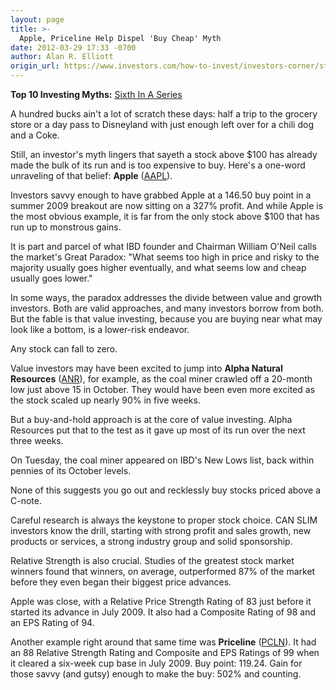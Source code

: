 ```yaml
---
layout: page
title: >-
  Apple, Priceline Help Dispel 'Buy Cheap' Myth
date: 2012-03-29 17:33 -0700
author: Alan R. Elliott
origin_url: https://www.investors.com/how-to-invest/investors-corner/stock-market-winners-often-start-above-100-aapl-pcln-anr
---
```





**Top 10 Investing Myths:** [Sixth In A Series](http://news.investors.com/specialreport/604007/201203141812/top-10-investing-myths.aspx )


A hundred bucks ain't a lot of scratch these days: half a trip to the grocery store or a day pass to Disneyland with just enough left over for a chili dog and a Coke.


Still, an investor's myth lingers that sayeth a stock above \$100 has already made the bulk of its run and is too expensive to buy. Here's a one-word unraveling of that belief: **Apple** ([AAPL](https://research.investors.com/quote.aspx?symbol=AAPL)).


Investors savvy enough to have grabbed Apple at a 146.50 buy point in a summer 2009 breakout are now sitting on a 327% profit. And while Apple is the most obvious example, it is far from the only stock above \$100 that has run up to monstrous gains.


It is part and parcel of what IBD founder and Chairman William O'Neil calls the market's Great Paradox: "What seems too high in price and risky to the majority usually goes higher eventually, and what seems low and cheap usually goes lower."


In some ways, the paradox addresses the divide between value and growth investors. Both are valid approaches, and many investors borrow from both. But the fable is that value investing, because you are buying near what may look like a bottom, is a lower-risk endeavor.


Any stock can fall to zero.


Value investors may have been excited to jump into **Alpha Natural Resources** ([ANR](https://research.investors.com/quote.aspx?symbol=ANR)), for example, as the coal miner crawled off a 20-month low just above 15 in October. They would have been even more excited as the stock scaled up nearly 90% in five weeks.


But a buy-and-hold approach is at the core of value investing. Alpha Resources put that to the test as it gave up most of its run over the next three weeks.


On Tuesday, the coal miner appeared on IBD's New Lows list, back within pennies of its October levels.


None of this suggests you go out and recklessly buy stocks priced above a C-note.


Careful research is always the keystone to proper stock choice. CAN SLIM investors know the drill, starting with strong profit and sales growth, new products or services, a strong industry group and solid sponsorship.


Relative Strength is also crucial. Studies of the greatest stock market winners found that winners, on average, outperformed 87% of the market before they even began their biggest price advances.


Apple was close, with a Relative Price Strength Rating of 83 just before it started its advance in July 2009. It also had a Composite Rating of 98 and an EPS Rating of 94.


Another example right around that same time was **Priceline** ([PCLN](https://research.investors.com/quote.aspx?symbol=PCLN)). It had an 88 Relative Strength Rating and Composite and EPS Ratings of 99 when it cleared a six-week cup base in July 2009. Buy point: 119.24. Gain for those savvy (and gutsy) enough to make the buy: 502% and counting.




